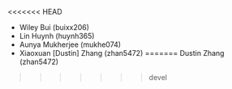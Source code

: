 <<<<<<< HEAD
* Wiley Bui (buixx206)
* Lin Huynh (huynh365)
* Aunya Mukherjee (mukhe074)
* Xiaoxuan [Dustin] Zhang (zhan5472)
=======
Dustin Zhang (zhan5472)
>>>>>>> devel

